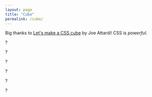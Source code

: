 ```yaml
---
layout: page
title: "Cube"
permalink: /cube/
---
```

Big thanks to [Let's make a CSS cube](https://dev.to/joeattardi/let-s-make-a-css-cube-1fed) by Joe Attardi! CSS is _powerful_.

<div class="cube-container">
    <div class="cube">
        <div class="face front"><p>?</p></div>
        <div class="face back"><p>?</p></div>
        <div class="face left"><p>?</p></div>
        <div class="face right"><p>?</p></div>
        <div class="face top"><p>?</p></div>
        <div class="face bottom"><p>?</p></div>
    </div>
</div>

